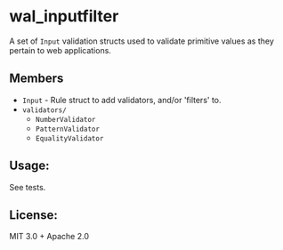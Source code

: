# wal_inputfilter

A set of `Input` validation structs used to validate primitive values as they pertain to web applications.

## Members

- `Input` - Rule struct to add validators, and/or 'filters' to.
- `validators/`
  - `NumberValidator`
  - `PatternValidator`
  - `EqualityValidator`

## Usage:

See tests.

## License:

MIT 3.0 + Apache 2.0
